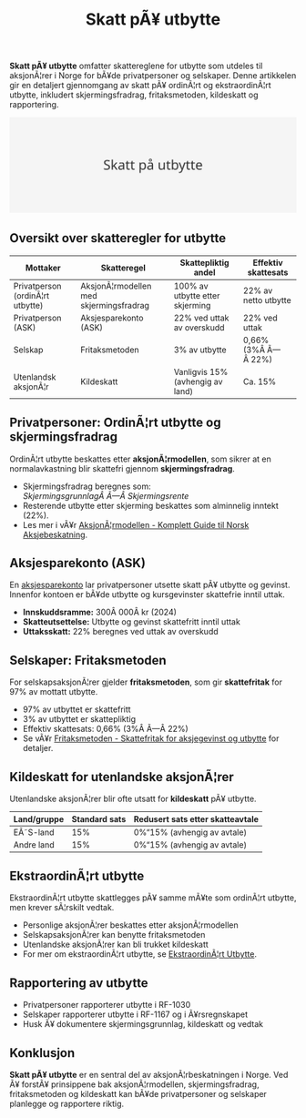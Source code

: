 ﻿---
title: "Skatt pÃ¥ utbytte"
meta_title: "Skatt pÃ¥ utbytte"
meta_description: '**Skatt pÃ¥ utbytte** omfatter skattereglene for utbytte som utdeles til aksjonÃ¦rer i Norge for bÃ¥de privatpersoner og selskaper. Denne artikkelen gir en deta...'
slug: skatt-pa-utbytte
type: blog
layout: pages/single
---

**Skatt pÃ¥ utbytte** omfatter skattereglene for utbytte som utdeles til aksjonÃ¦rer i Norge for bÃ¥de privatpersoner og selskaper. Denne artikkelen gir en detaljert gjennomgang av skatt pÃ¥ ordinÃ¦rt og ekstraordinÃ¦rt utbytte, inkludert skjermingsfradrag, fritaksmetoden, kildeskatt og rapportering.

![Skatt pÃ¥ utbytte](skatt-pa-utbytte-image.svg)

## Oversikt over skatteregler for utbytte

| Mottaker                           | Skatteregel                            | Skattepliktig andel               | Effektiv skattesats          |
|------------------------------------|-----------------------------------------|-----------------------------------|------------------------------|
| Privatperson (ordinÃ¦rt utbytte)    | AksjonÃ¦rmodellen med skjermingsfradrag   | 100% av utbytte etter skjerming   | 22% av netto utbytte         |
| Privatperson (ASK)                 | Aksjesparekonto (ASK)                   | 22% ved uttak av overskudd        | 22% ved uttak                |
| Selskap                            | Fritaksmetoden                           | 3% av utbytte                     | 0,66% (3%Â Ã—Â 22%)             |
| Utenlandsk aksjonÃ¦r                | Kildeskatt                               | Vanligvis 15% (avhengig av land)  | Ca. 15%                      |

## Privatpersoner: OrdinÃ¦rt utbytte og skjermingsfradrag

OrdinÃ¦rt utbytte beskattes etter **aksjonÃ¦rmodellen**, som sikrer at en normalavkastning blir skattefri gjennom **skjermingsfradrag**.

* Skjermingsfradrag beregnes som:  
  _SkjermingsgrunnlagÂ Ã—Â Skjermingsrente_  
* Resterende utbytte etter skjerming beskattes som alminnelig inntekt (22%).  
* Les mer i vÃ¥r [AksjonÃ¦rmodellen - Komplett Guide til Norsk Aksjebeskatning](/blogs/regnskap/aksjonaermodellen-guide "AksjonÃ¦rmodellen - Komplett Guide til Norsk Aksjebeskatning").

## Aksjesparekonto (ASK)

En [aksjesparekonto](/blogs/regnskap/hva-er-aksjesparekonto "Hva er Aksjesparekonto? Fordeler, begrensninger og regler") lar privatpersoner utsette skatt pÃ¥ utbytte og gevinst. Innenfor kontoen er bÃ¥de utbytte og kursgevinster skattefrie inntil uttak.

* **Innskuddsramme:** 300Â 000Â kr (2024)  
* **Skatteutsettelse:** Utbytte og gevinst skattefritt inntil uttak  
* **Uttaksskatt:** 22% beregnes ved uttak av overskudd

## Selskaper: Fritaksmetoden

For selskapsaksjonÃ¦rer gjelder **fritaksmetoden**, som gir **skattefritak** for 97% av mottatt utbytte.

* 97% av utbyttet er skattefritt  
* 3% av utbyttet er skattepliktig  
* Effektiv skattesats: 0,66% (3%Â Ã—Â 22%)  
* Se vÃ¥r [Fritaksmetoden - Skattefritak for aksjegevinst og utbytte](/blogs/regnskap/hva-er-fritaksmetoden "Fritaksmetoden - Komplett guide til skattefritak av aksjegevinst og utbytte") for detaljer.

## Kildeskatt for utenlandske aksjonÃ¦rer

Utenlandske aksjonÃ¦rer blir ofte utsatt for **kildeskatt** pÃ¥ utbytte.

| Land/gruppe        | Standard sats | Redusert sats etter skatteavtale |
|--------------------|---------------|----------------------------------|
| EÃ˜S-land           | 15%           | 0%“15% (avhengig av avtale)      |
| Andre land         | 15%           | 0%“15% (avhengig av avtale)      |

## EkstraordinÃ¦rt utbytte

EkstraordinÃ¦rt utbytte skattlegges pÃ¥ samme mÃ¥te som ordinÃ¦rt utbytte, men krever sÃ¦rskilt vedtak.

* Personlige aksjonÃ¦rer beskattes etter aksjonÃ¦rmodellen  
* SelskapsaksjonÃ¦rer kan benytte fritaksmetoden  
* Utenlandske aksjonÃ¦rer kan bli trukket kildeskatt  
* For mer om ekstraordinÃ¦rt utbytte, se [EkstraordinÃ¦rt Utbytte](/blogs/regnskap/ekstraordinart-utbytte "EkstraordinÃ¦rt Utbytte - Alt du trenger Ã¥ vite om ekstraordinÃ¦rt utbytte").

## Rapportering av utbytte

* Privatpersoner rapporterer utbytte i RF-1030  
* Selskaper rapporterer utbytte i RF-1167 og i Ã¥rsregnskapet  
* Husk Ã¥ dokumentere skjermingsgrunnlag, kildeskatt og vedtak

## Konklusjon

**Skatt pÃ¥ utbytte** er en sentral del av aksjonÃ¦rbeskatningen i Norge. Ved Ã¥ forstÃ¥ prinsippene bak aksjonÃ¦rmodellen, skjermingsfradrag, fritaksmetoden og kildeskatt kan bÃ¥de privatpersoner og selskaper planlegge og rapportere riktig.


